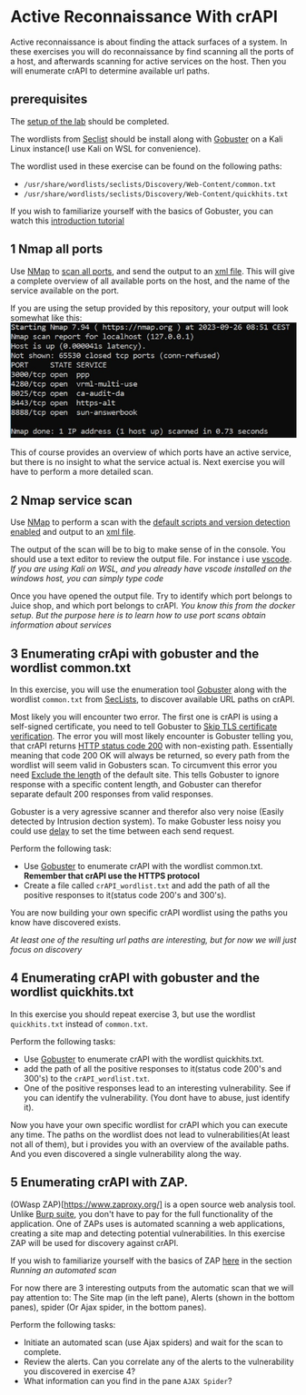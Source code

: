 # Active Reconnaissance With crAPI

Active reconnaissance is about finding the attack surfaces of a system.
In these exercises you will do reconnaissance by find scanning all the ports of
a host, and afterwards scanning for active services on the host.
Then you will enumerate crAPI to determine available url paths.

## prerequisites

The [setup of the lab](../README.md) should be completed.

The wordlists from [Seclist](https://www.kali.org/tools/seclists/) should be install
along with [Gobuster](https://www.kali.org/tools/gobuster/) on a Kali Linux instance(I use Kali on WSL for convenience).

The wordlist used in these exercise can be found on the following paths:
- `/usr/share/wordlists/seclists/Discovery/Web-Content/common.txt`
- `/usr/share/wordlists/seclists/Discovery/Web-Content/quickhits.txt`

If you wish to familiarize yourself with the basics of Gobuster, you can watch this [introduction tutorial](https://www.youtube.com/watch?v=HjXNK-mYwDQ)
  
## 1 Nmap all ports
Use [NMap](https://nmap.org/) to [scan all ports](https://nmap.org/book/man-port-specification.html), and send the output to an [xml file](https://nmap.org/book/man-output.html).
This will give a complete overview of all available ports on the host, and the name of the service available on the port.

If you are using the setup provided by this repository, your output will look somewhat like this:  
![NMap Full port scan](./Images/NmapFullPortScan.jpg)

This of course provides an overview of which ports have an active service, but there is no insight 
to what the service actual is. Next exercise you will have to perform a more detailed scan.
<!-- nmap -p- 127.0.0.1 -oX allportscan -->
  
## 2 Nmap service scan
Use [NMap](https://nmap.org/) to perform a scan with the [default scripts and version detection enabled](https://explainshell.com/explain?cmd=nmap+-sC+-sV+-v+)
and output to an [xml file](https://nmap.org/book/man-output.html).
  
The output of the scan will be to big to make sense of in the console. You should use a text editor to review the
output file. For instance i use [vscode](https://code.visualstudio.com/).
_If you are using Kali on WSL, and you already have vscode installed on the windows host, you can simply type code <Name of output file>_

Once you have opened the output file. Try to identify which port belongs to Juice shop, and which port belongs to crAPI.
_You know this from the docker setup. But the purpose here is to learn how to use port scans obtain information about services_

<!-- nmap -sC -sV 127.0.0.1 -oA service_scan -->
  
## 3 Enumerating crApi with gobuster and the wordlist common.txt
In this exercise, you will use the enumeration tool [Gobuster](https://www.kali.org/tools/gobuster/) along with the wordlist `common.txt` from [SecLists](https://www.kali.org/tools/seclists/),
to discover available URL paths on crAPI.

Most likely you will encounter two error. The first one is crAPI is using a self-signed certificate,
you need to tell Gobuster to [Skip TLS certificate verification](https://3os.org/penetration-testing/cheatsheets/gobuster-cheatsheet/#dir-mode-options).
The error you will most likely encounter is Gobuster telling you, that crAPI returns [HTTP status code 200](https://developer.mozilla.org/en-US/docs/Web/HTTP/Status/200)
with non-existing path. Essentially meaning that code 200 OK will always be returned, so every path from the wordlist will seem valid in Gobusters scan. To circumvent this 
error you need [Exclude the length](https://hackertarget.com/gobuster-tutorial/) of the default site. This tells Gobuster to ignore response with a specific content length,
and Gobuster can therefor separate default 200 responses from valid responses. 
  
Gobuster is a very agressive scanner and therefor also very noise (Easily detected by Intrusion dection system). To make Gobuster
less noisy you could use [delay](https://hackertarget.com/gobuster-tutorial/) to set the time between each send request.

Perform the following task:
- Use [Gobuster](https://www.kali.org/tools/gobuster/) to enumerate crAPI with the wordlist common.txt. **Remember that crAPI use the HTTPS protocol**
- Create a file called `crAPI_wordlist.txt` and add the path of all the positive responses to it(status code 200's and 300's).

You are now building your own specific crAPI wordlist using the paths you know have discovered exists.

_At least one of the resulting url paths are interesting, but for now we will just focus on discovery_
  
## 4 Enumerating crAPI with gobuster and the wordlist quickhits.txt
In this exercise you should repeat exercise 3, but use the wordlist `quickhits.txt` instead of `common.txt`.

Perform the following tasks:
- Use [Gobuster](https://www.kali.org/tools/gobuster/) to enumerate crAPI with the wordlist quickhits.txt.
- add the path of all the positive responses to it(status code 200's and 300's) to the `crAPI_wordlist.txt`.
- One of the positive responses lead to an interesting vulnerability. See if you can identify the vulnerability. (You dont have to abuse, just identify it).

Now you have your own specific wordlist for crAPI which you can execute any time. The paths on the wordlist does not lead to vulnerabilities(At least not all of them),
but i provides you with an overview of the available paths. And you even discovered a single vulnerability along the way. 
  
## 5 Enumerating crAPI with ZAP.
(OWasp ZAP)[https://www.zaproxy.org/] is a open source web analysis tool. Unlike [Burp suite](https://portswigger.net/burp), you don't have to pay for the full functionality of the application.
One of ZAPs uses is automated scanning a web applications, creating a site map and detecting potential vulnerabilities. In this exercise ZAP will be used for discovery against crAPI.

If you wish to familiarize yourself with the basics of ZAP [here](https://www.zaproxy.org/getting-started/) in the section _Running an automated scan_  
  
For now there are 3 interesting outputs from the automatic scan that we will pay attention to: The Site map (in the left pane), Alerts (shown in the bottom panes), spider (Or Ajax spider, in the bottom panes).

Perform the following tasks:
- Initiate an automated scan (use Ajax spiders) and wait for the scan to complete.
- Review the alerts. Can you correlate any of the alerts to the vulnerability you discovered in exercise 4?
- What information can you find in the pane `AJAX Spider`?


